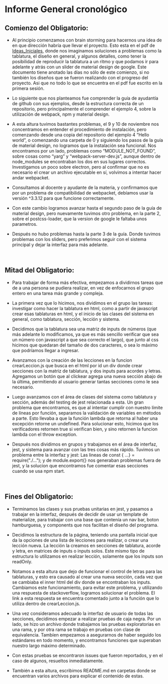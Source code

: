 # Informe General cronológico

## Comienzo del Obligatorio:
  - Al principio comenzamos con brain storming para hacernos una idea de en que dirección habría que llevar el proyecto. Esto esta en el pdf de [Ideas_Iniciales](./Ideas_Iniciales.pdf), donde nos imaginamos soluciones a problemas como la tablatura, el diseño en general, y algunos detalles, como tener la posibilidad de reproducir la tablatura a un ritmo y que podamos ir para adelante y atrás con un slider de material design de google. Este documento tiene anotado las días no sólo de este comienzo, si no también los diseños que se fueron realizando con el progreso del proyecto. Asi que no todo lo que se encuentra en el pdf fue escrito en la primera sesión.

  - Lo siguiente que nos planteamos fue comprender la guía de ayudantía de github con sus ejemplos, desde la estructura correcta de un repositorio, pero principalmente el comprender el ejemplo 4, sobre la utilización de webpack, npm y material design.  

  - A esta altura tuvimos bastantes problemas, el 9 y 10 de noviembre nos concentramos en entender el procedimiento de instalación, pero comenzando desde una copia del repositorio del ejemplo 4 “Hello world”, o comenzando una carpeta de 0 y siguiendo los pasos de la guía de material design, no logramos que la instalación sea funcional. Nos encontramos por un lado, problemas como “MODULE_NOT_FOUND”, sobre cosas como “yarg” y “webpack-server-dev.js”, aunque dentro de node_modules se encontraban los dos en sus lugares correctos. Investigamos un poco sobre electron, pero al confirmar que no es necesario el crear un archivo ejecutable en sí, volvimos a intentar hacer andar webpacket. 

  - Consultamos al docente y ayudante de la materia, y confirmamos que por un problema de compatibilidad de webpacket, debíamos usar la versión ^3.3.12 para que funcione correctamente.

  - Con este cambio logramos avanzar hasta el segundo paso de la guía de material design, pero nuevamente tuvimos otro problema, en la parte 2, sobre el postcss-loader, que la version de google le faltaba unos parametros.


  - Después no hubo problemas hasta la parte 3 de la guía. Donde tuvimos problemas con los sliders, pero preferimos seguir con el sistema principal y dejar la interfaz para más adelante.

<br>

## Mitad del Obligatorio:

  - Para trabajar de forma más efectiva, empezamos a dividirnos tareas que de a una persona se pudiera realizar, en vez de enfocarnos el grupo entero en una tarea más grande y compleja.

  - La primera vez que lo hicimos, nos dividimos en el grupo las tareas: investigar como hacer la tablatura en html, como a partir de javascript crear esas tablaturas en html, y el inicio de las clases del sistema en general, como tablatura, sección, lección y sistema.

  - Decidimos que la tablatura sea una matriz de inputs de números (que más adelante lo modificamos, ya que es más sencillo verificar que sea un número con javascript a que sea correcto el largo), que junto al css hicimos que quedaran del tamaño de dos caracteres, o sea lo máximo que podríamos llegar a ingresar.

  - Avanzamos con la creación de las lecciones en la funcion crearLeccion.js que busca en el html por id un div donde crear secciones con la matriz de tablatura, y dos inputs para acordes y letras. Agregamos un botón que al clickear agrega una nueva sección abajo de la última, permitiendo al usuario generar tantas secciones como le sea necesario.

  - Luego avanzamos con el área de clases del sistema como tablatura y sección, además del testing de jest relacionada a esta. Un gran problema que encontramos, es que al intentar cumplir con nuestro límite de líneas por función, separamos la validación de variables en métodos a parte. Esto llevaba a que la función lambda que retorna al haber una excepción retorne un undefined. Para solucionar esto, hicimos que los verificadores retornen true si verifican bien, y sino retornen la funcion lambda con el throw exception.

  - Después nos dividimos en grupos y trabajamos en el área de interfaz, jest, y sistema para avanzar con las tres cosas más rápido. Tuvimos un problema entre la interfaz y jest: Las lineas de const { ...} = require("./..."); y de module.export{}  nos generaban problemas fuera de jest, y la solucion que encontramos fue comentar esas secciones cuando se usa npm start.

<br>

## Fines del Obligatorio:

  - Terminamos las clases y sus pruebas unitarias en jest, y pasamos a trabajar en la interfaz, después de decidir de usar un template de materialize, para trabajar con una base que contenía un nav bar, boton hamburguesa, y components que nos facilitan el diseño del programa.
  
  - Decidimos la estructura de la página, teniendo una pantalla inicial que da la opciones de una lista de lecciones para realizar, o crear una lección nueva. La lección la creamos en secciones de tablatura, acorde y letra, en matrices de inputs o inputs solos. Este mismo tipo de estructura lo utilizamos en realizar lección, solamente que los inputs son readOnly.

  - Notamos a esta altura que dejo de funcionar el control de letras para las tablaturas, y esto era causado al crear una nueva sección, cada vez que se cambiaba el inner html del div donde se encontraban los inputs. Cambiamos este funcionamiento, para evitar este problema, y utilizando una respuesta de stackoverflow, logramos solucionar el problema. El link a esta respuesta se encuentra comentado junto a la función que lo utiliza dentro de crearLeccion.js.

  - Una vez consideramos adecuado la interfaz de usuario de todas las secciones, decidimos empezar a realizar pruebas de caja negra. Por un lado, se hizo un archivo donde trabajamos las pruebas exploratorias en una rama, y por otra rama se trabajo en pruebas con clase de equivalencia. Tambíen empezamos a asegurarnos de haber seguido los estándares en todo momento, y encontramos funciones que superaban nuestro largo máximo determinado.

  - Con estas pruebas se encontraron issues que fueron reportados, y en el caso de algunos, resueltos inmediatamente. 

  - También a esta altura, escribimos README.md en carpetas donde se encuentran varios archivos para explicar el contenido de estas.

